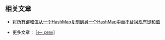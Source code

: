 ## 相关文章

+ [将所有键和值从一个HashMap复制到另一个HashMap中而不替换现有键和值](docs/将所有键和值从一个HashMap复制到另一个HashMap中而不替换现有键和值.md)

- 更多文章： [[<-- prev]](../java-collections-maps-5/README.md)